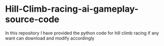 # Hill-Climb-racing-ai-gameplay-source-code
In this repository I have provided the python code for hill climb racing if any want can download and modify accordingly 
